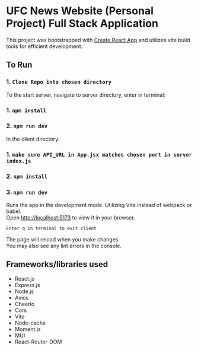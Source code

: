 # UFC News Website (Personal Project) Full Stack Application

This project was bootstrapped with [Create React App](https://github.com/facebook/create-react-app) and utilizes vite build tools for efficient development.

## To Run

### 1. `Clone Repo into chosen directory`

To the start server, navigate to server directory, enter in terminal: 

### 1. `npm install`
### 2. `npm run dev`

In the client directory:

### 1. `make sure API_URL in App.jsx matches chosen port in server index.js`
### 2. `npm install`
### 3. `npm run dev`

Runs the app in the development mode. Utilizing Vite instead of webpack or babel. \
Open [http://localhost:5173](http://localhost:5173) to view it in your browser.

`Enter q in terminal to exit client`

The page will reload when you make changes.\
You may also see any lint errors in the console.

## Frameworks/libraries used

- React.js
- Express.js
- Node.js
- Axios
- Cheerio
- Cors
- Vite
- Node-cache
- Moment.js
- MUI
- React-Router-DOM
